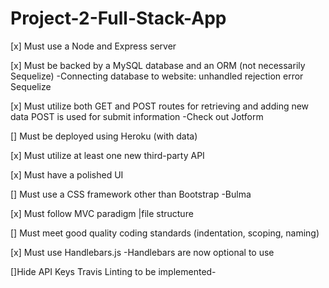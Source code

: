 # Project-2-Full-Stack-App

[x] Must use a Node and Express server


[x] Must be backed by a MySQL database and an ORM (not necessarily Sequelize)
      -Connecting database to website: unhandled rejection error Sequelize
      
[x] Must utilize both GET and POST routes for retrieving and adding new data
         POST is used for submit information
         -Check out Jotform
   
[] Must be deployed using Heroku (with data)
         

[x] Must utilize at least one new third-party API
   

[x] Must have a polished UI
    

[] Must use a CSS framework other than Bootstrap
    -Bulma
     
[x] Must follow MVC paradigm |file structure
 

[] Must meet good quality coding standards (indentation, scoping, naming)


[x] Must use Handlebars.js
   -Handlebars are now optional to use

[]Hide API Keys 
Travis Linting to be implemented-
